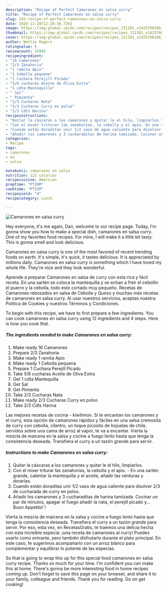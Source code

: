 ```yaml
---
description: "Recipe of Perfect Camarones en salsa curry"
title: "Recipe of Perfect Camarones en salsa curry"
slug: 242-recipe-of-perfect-camarones-en-salsa-curry
date: 2020-11-28T12:20:39.736Z
image: https://img-global.cpcdn.com/recipes/recipes_151181_v1425760186_receta_foto_00151181-wxsrbxabx511mx29tzxa/751x532cq70/camarones-en-salsa-curry-foto-principal.jpg
thumbnail: https://img-global.cpcdn.com/recipes/recipes_151181_v1425760186_receta_foto_00151181-wxsrbxabx511mx29tzxa/751x532cq70/camarones-en-salsa-curry-foto-principal.jpg
cover: https://img-global.cpcdn.com/recipes/recipes_151181_v1425760186_receta_foto_00151181-wxsrbxabx511mx29tzxa/751x532cq70/camarones-en-salsa-curry-foto-principal.jpg
author: Nettie Rogers
ratingvalue: 5
reviewcount: 32995
recipeingredient:
- "16 Camarones"
- "2/3 Zanahoria"
- "1 ramita Apio"
- "1 Cebolla pequena"
- "1 Cuchara Perejill Picado"
- "5/6 cucharas Aceite de Oliva Extra"
- "1 cdta Mantequilla"
- " Sal"
- " Pimienta"
- "2/3 Cucharas Nata"
- "2/3 Cucharas Curry en polvo"
- "2/3 Cdts Harina"
recipeinstructions:
- "Quitar la cáscaras a los camarones y quitar le el hilo, limpiarlos."
- "Con el mixer triturar las zanahorias, la cebolla y el apio. En una sartén grande, calentar la mantequilla y el aceite, añadir las verduras y dorarlas."
- "Cuando están doraditas unir 1/2 vaso de agua caliente para disolver 2/3 de cucharada de curry en polvo."
- "Añadir los camarones y 3 cucharaditas de harina tamizada. Cocinar un par de minutos, apagar el fuego añadir la nata, el perejill picado y... Buon Appetito! !"
categories:
- Recipe
tags:
- camarones
- en
- salsa

katakunci: camarones en salsa 
nutrition: 122 calories
recipecuisine: American
preptime: "PT26M"
cooktime: "PT31M"
recipeyield: "4"
recipecategory: Lunch

---
```



![Camarones en salsa curry](https://img-global.cpcdn.com/recipes/recipes_151181_v1425760186_receta_foto_00151181-wxsrbxabx511mx29tzxa/751x532cq70/camarones-en-salsa-curry-foto-principal.jpg)

Hey everyone, it's me again, Dan, welcome to our recipe page. Today, I'm gonna show you how to make a special dish, camarones en salsa curry. One of my favorites food recipes. For mine, I will make it a little bit tasty. This is gonna smell and look delicious.

Camarones en salsa curry is one of the most favored of recent trending foods on earth. It's simple, it's quick, it tastes delicious. It is appreciated by millions daily. Camarones en salsa curry is something which I have loved my whole life. They're nice and they look wonderful.

Aprende a preparar Camarones en salsa de curry con esta rica y fácil receta. En una sartén se coloca la mantequilla y se echan a freír el cebollín el puerro y la cebolla, todo esto cortado muy pequeño. Recetas de Camarones rebozados en salsa de Cebolla y Queso y muchas más recetas de camarones en salsa curry. Al usar nuestros servicios, aceptas nuestra Política de Cookies y nuestros Términos y Condiciones.


To begin with this recipe, we have to first prepare a few ingredients. You can cook camarones en salsa curry using 12 ingredients and 4 steps. Here is how you cook that.

<!--inarticleads1-->

##### The ingredients needed to make Camarones en salsa curry:

1. Make ready 16 Camarones
1. Prepare 2/3 Zanahoria
1. Make ready 1 ramita Apio
1. Make ready 1 Cebolla pequena
1. Prepare 1 Cuchara Perejill Picado
1. Take 5/6 cucharas Aceite de Oliva Extra
1. Get 1 cdta Mantequilla
1. Get  Sal
1. Get  Pimienta
1. Take 2/3 Cucharas Nata
1. Make ready 2/3 Cucharas Curry en polvo
1. Take 2/3 Cdts Harina


Las mejores recetas de cocina - kiwilimon. Si te encantan los camarones y el curry, esta opción de camarones rápidos y fáciles en una salsa cremosita de curry con cebolla, cilantro, un toque picosito de hojuelas de chile, servidos sobre una cama de arroz al vapor, te va a encantar. Vierta la mezcla de maicena en la salsa y cocine a fuego lento hasta que tenga la consistencia deseada. Transfiera el curry a un tazón grande para servir. 

<!--inarticleads2-->

##### Instructions to make Camarones en salsa curry:

1. Quitar la cáscaras a los camarones y quitar le el hilo, limpiarlos.
1. Con el mixer triturar las zanahorias, la cebolla y el apio. - En una sartén grande, calentar la mantequilla y el aceite, añadir las verduras y dorarlas.
1. Cuando están doraditas unir 1/2 vaso de agua caliente para disolver 2/3 de cucharada de curry en polvo.
1. Añadir los camarones y 3 cucharaditas de harina tamizada. Cocinar un par de minutos, apagar el fuego añadir la nata, el perejill picado y... Buon Appetito! !


Vierta la mezcla de maicena en la salsa y cocine a fuego lento hasta que tenga la consistencia deseada. Transfiera el curry a un tazón grande para servir. Por eso, esta vez, en RecetasGratis, te traemos una delicia hecha con esta increíble especia: ¡una receta de camarones al curry! Puedes usarlo como entrante, pero también disfrutarlo durante el plato principal. En este caso, te sugerimos acompañarlo con un arroz blanco para complementar y equilibrar lo potente de las especias. 

So that is going to wrap this up for this special food camarones en salsa curry recipe. Thanks so much for your time. I'm confident you can make this at home. There's gonna be more interesting food in home recipes coming up. Don't forget to save this page on your browser, and share it to your family, colleague and friends. Thank you for reading. Go on get cooking!
